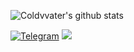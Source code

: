 
![Coldvvater's github stats](https://bad-apple-github-readme.vercel.app/api?show_bg=1&username=Coldvvater)

[![Telegram](https://img.shields.io/badge/Telegram-Channel-33A8E3)](https://t.me/Ison_Channel)
[![](https://img.shields.io/github/followers/Coldvvater?label=follow&style=social)](https://github.com/Coldvvater)
